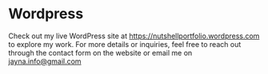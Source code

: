 # Wordpress
Check out my live WordPress site at https://nutshellportfolio.wordpress.com to explore my work. For more details or inquiries, 
feel free to reach out through the contact form on the website or email me on jayna.info@gmail.com 
